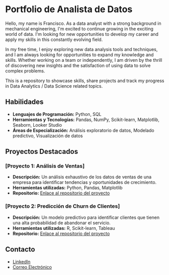 # Portfolio de Analista de Datos

Hello, my name is Francisco. As a data analyst with a strong background in mechanical engineering, I'm excited to continue growing in the exciting world of data. I'm looking for new opportunities to develop my career and apply my skills in this constantly evolving field.

In my free time, I enjoy exploring new data analysis tools and techniques, and I am always looking for opportunities to expand my knowledge and skills. Whether working on a team or independently, I am driven by the thrill of discovering new insights and the satisfaction of using data to solve complex problems.

This is a repository to showcase skills, share projects and track my progress in Data Analytics / Data Science related topics.

## Habilidades

- **Lenguajes de Programación:** Python, SQL
- **Herramientas y Tecnologías:** Pandas, NumPy, Scikit-learn, Matplotlib, Seaborn, Looker Studio
- **Áreas de Especialización:** Análisis exploratorio de datos, Modelado predictivo, Visualización de datos

## Proyectos Destacados

### [Proyecto 1: Análisis de Ventas]
- **Descripción:** Un análisis exhaustivo de los datos de ventas de una empresa para identificar tendencias y oportunidades de crecimiento.
- **Herramientas utilizadas:** Python, Pandas, Matplotlib
- **Repositorio:** [Enlace al repositorio del proyecto](https://github.com/tuusuario/proyecto1)

### [Proyecto 2: Predicción de Churn de Clientes]
- **Descripción:** Un modelo predictivo para identificar clientes que tienen una alta probabilidad de abandonar el servicio.
- **Herramientas utilizadas:** R, Scikit-learn, Tableau
- **Repositorio:** [Enlace al repositorio del proyecto](https://github.com/tuusuario/proyecto2)

## Contacto

- [LinkedIn](www.linkedin.com/in/francisco-quiroga-195904b0)
- [Correo Electrónico](mailto:pablofranciscoquiroga@gmail.com)
